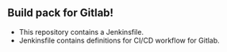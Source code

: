 ## Build pack for Gitlab!

* This repository contains a Jenkinsfile.
* Jenkinsfile contains definitions for CI/CD workflow for Gitlab.